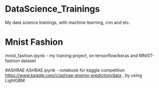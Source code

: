# DataScience_Trainings
My data science trainings, with machine learning, cnn and etc.

# Mnist Fashion
mnist_fashion.ipynb - my training project, on tensorflow/keras and MNIST-fashion dataset

#ASHRAE
ASHRAE.ipynb - notebook for kaggle competition https://www.kaggle.com/c/ashrae-energy-prediction/data , by using LightGBM
